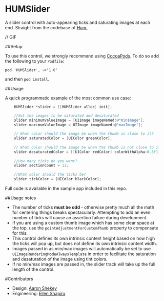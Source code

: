 HUMSlider
=========

A slider control with auto-appearing ticks and saturating images at each end. Straight from the codebase of [Hum.](http://justhum.com)

// GIF

##Setup

To use this control, we strongly recommend using [CocoaPods](http://cocoapods.org). To do so add the following to your `Podfile`:  

```
pod 'HUMSlider', ~>'1.0'
```

and then `pod install`. 

##Usage

A quick programmatic example of the most common use case: 

```objectivec    
    HUMSlider *slider = [[HUMSlider alloc] init];

	//Set the images to be saturated and desaturated
	slider.minimumValueImage = [UIImage imageNamed:@"minImage"];
    slider.maximumValueImage = UIImage imageNamed:@"maxImage"];
    
    // What color should the image be when the thumb is close to it? 
    slider.saturatedColor = [UIColor greenColor];
    
    // What color should the image be when the thumb is not close to it?
    slider.desaturatedColor = [[UIColor redColor] colorWithAlpha:0.5f]; 
    
    //How many ticks do you want? 
    slider.sectionCount = 11;
    
    //What color should the ticks be? 
    slider.tickColor = [UIColor blackColor];    
```

Full code is available in the sample app included in this repo. 

##Usage notes

- The number of ticks **must be odd** - otherwise pretty much all the math for centering things breaks spectacularly. Attempting to add an even number of ticks will cause an assertion failure during development.
- If you are using a custom thumb image which has some clear space at the top, use the `pointAdjustmentForCustomThumb` property to compensate for this. 
- This control defines its own intrinsic content height based on how high the ticks will pop up, but does not define its own intrinsic content width. 
- Images passed in as min/max images will automatically be set to use `UIImageRenderingModeAlwaysTemplate` in order to facilitate the saturation and desaturation of the image using tint colors. 
- If no min/max images are passed in, the slider track will take up the full length of the control. 


#Contributors

- Design: [Aaron Shekey](http://github.com/aaronshekey)
- Engineering: [Ellen Shapiro](http://github.com/designatednerd)